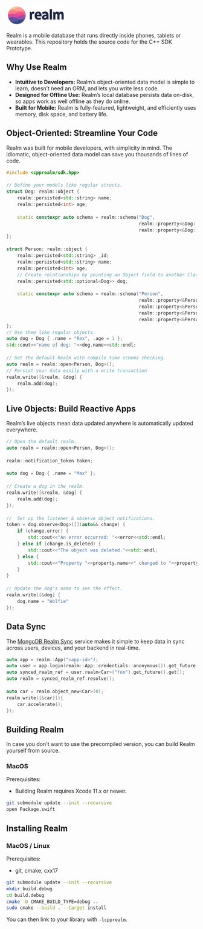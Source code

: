 ![Realm](./logo.png)

Realm is a mobile database that runs directly inside phones, tablets or wearables.
This repository holds the source code for the C++ SDK Prototype.

## Why Use Realm

* **Intuitive to Developers:** Realm’s object-oriented data model is simple to learn, doesn’t need an ORM, and lets you write less code.
* **Designed for Offline Use:** Realm’s local database persists data on-disk, so apps work as well offline as they do online.
* **Built for Mobile:** Realm is fully-featured, lightweight, and efficiently uses memory, disk space, and battery life.

## Object-Oriented: Streamline Your Code

Realm was built for mobile developers, with simplicity in mind. The idiomatic, object-oriented data model can save you thousands of lines of code.

```cpp
#include <cpprealm/sdk.hpp>

// Define your models like regular structs.
struct Dog: realm::object {
    realm::persisted<std::string> name;
    realm::persisted<int> age;

    static constexpr auto schema = realm::schema("Dog",
                                                 realm::property<&Dog::name>("name"),
                                                 realm::property<&Dog::age>("age"));
};

struct Person: realm::object {
    realm::persisted<std::string> _id;
    realm::persisted<std::string> name;
    realm::persisted<int> age;
    // Create relationships by pointing an Object field to another Class
    realm::persisted<std::optional<Dog>> dog;

    static constexpr auto schema = realm::schema("Person",
                                                 realm::property<&Person::_id, true>("_id"), // primary key
                                                 realm::property<&Person::name>("name"),
                                                 realm::property<&Person::age>("age"),
                                                 realm::property<&Person::dog>("dog"));
};
// Use them like regular objects.
auto dog = Dog { .name = "Rex", .age = 1 };
std::cout<<"name of dog: "<<dog.name<<std::endl;

// Get the default Realm with compile time schema checking.
auto realm = realm::open<Person, Dog>();
// Persist your data easily with a write transaction 
realm.write([&realm, &dog] {
    realm.add(dog);
});
```
## Live Objects: Build Reactive Apps
Realm’s live objects mean data updated anywhere is automatically updated everywhere.
```cpp
// Open the default realm.
auto realm = realm::open<Person, Dog>();

realm::notification_token token;

auto dog = Dog { .name = "Max" };

// Create a dog in the realm.
realm.write([&realm, &dog] {
    realm.add(dog);
});

//  Set up the listener & observe object notifications.
token = dog.observe<Dog>([](auto&& change) {
    if (change.error) {
        std::cout<<"An error occurred: "<<error<<std::endl;
    } else if (change.is_deleted) {
        std::cout<<"The object was deleted."<<std::endl;
    } else {
        std::cout<<"Property "<<property.name<<" changed to "<<property.new_value<<std::endl;
    }
}

// Update the dog's name to see the effect.
realm.write([&dog] {
    dog.name = "Wolfie"
});
```

## Data Sync
The [MongoDB Realm Sync](https://www.mongodb.com/realm/mobile/sync) service makes it simple to keep data in sync across users, devices, and your backend in real-time.
```cpp
auto app = realm::App("<app-id>");
auto user = app.login(realm::App::credentials::anonymous()).get_future().get();
auto synced_realm_ref = user.realm<Car>("foo").get_future().get();
auto realm = synced_realm_ref.resolve();

auto car = realm.object_new<Car>(0);
realm.write([&car](){
    car.accelerate();
});
```

## Building Realm

In case you don't want to use the precompiled version, you can build Realm yourself from source.

### MacOS

Prerequisites:

* Building Realm requires Xcode 11.x or newer.
```sh
git submodule update --init --recursive
open Package.swift
```

## Installing Realm

### MacOS / Linux

Prerequisites:

* git, cmake, cxx17

```sh
git submodule update --init --recursive
mkdir build.debug
cd build.debug
cmake -D CMAKE_BUILD_TYPE=debug ..
sudo cmake --build . --target install  
```

You can then link to your library with `-lcpprealm`.
 
<img style="width: 0px; height: 0px;" src="https://3eaz4mshcd.execute-api.us-east-1.amazonaws.com/prod?s=https://github.com/realm/realm-cocoa#README.md">

